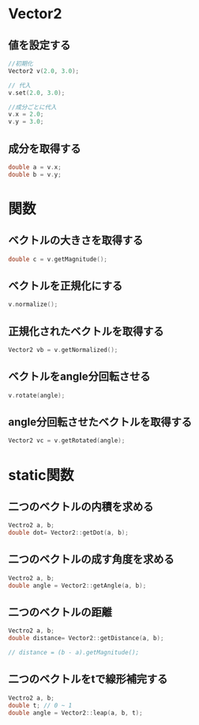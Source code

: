 # Vector2

## 値を設定する
```C++
//初期化
Vector2 v(2.0, 3.0);

// 代入
v.set(2.0, 3.0);

//成分ごとに代入
v.x = 2.0;
v.y = 3.0;
```

## 成分を取得する
```C++
double a = v.x;
double b = v.y;
```

# 関数
## ベクトルの大きさを取得する
```C++
double c = v.getMagnitude();
```

## ベクトルを正規化にする
```C++
v.normalize();
```

## 正規化されたベクトルを取得する
```C++
Vector2 vb = v.getNormalized();
```

## ベクトルをangle分回転させる
```C++
v.rotate(angle);
```

## angle分回転させたベクトルを取得する
```C++
Vector2 vc = v.getRotated(angle);
```

# static関数
## 二つのベクトルの内積を求める
```C++
Vectro2 a, b;
double dot= Vector2::getDot(a, b);
```

## 二つのベクトルの成す角度を求める
```C++
Vectro2 a, b;
double angle = Vector2::getAngle(a, b);
```

## 二つのベクトルの距離
```C++
Vectro2 a, b;
double distance= Vector2::getDistance(a, b);

// distance = (b - a).getMagnitude();
```

## 二つのベクトルをtで線形補完する
```C++
Vectro2 a, b;
double t; // 0 ~ 1
double angle = Vector2::leap(a, b, t);
```